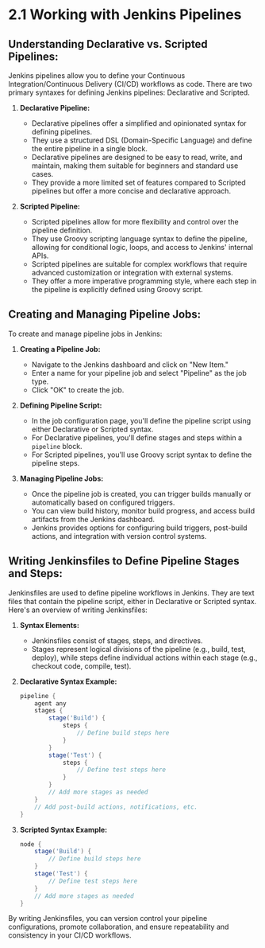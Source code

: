 # 2.1 Working with Jenkins Pipelines

## Understanding Declarative vs. Scripted Pipelines:

Jenkins pipelines allow you to define your Continuous Integration/Continuous Delivery (CI/CD) workflows as code. There are two primary syntaxes for defining Jenkins pipelines: Declarative and Scripted.

1.  **Declarative Pipeline:**

    - Declarative pipelines offer a simplified and opinionated syntax for defining pipelines.
    - They use a structured DSL (Domain-Specific Language) and define the entire pipeline in a single block.
    - Declarative pipelines are designed to be easy to read, write, and maintain, making them suitable for beginners and standard use cases.
    - They provide a more limited set of features compared to Scripted pipelines but offer a more concise and declarative approach.

2.  **Scripted Pipeline:**

    - Scripted pipelines allow for more flexibility and control over the pipeline definition.
    - They use Groovy scripting language syntax to define the pipeline, allowing for conditional logic, loops, and access to Jenkins' internal APIs.
    - Scripted pipelines are suitable for complex workflows that require advanced customization or integration with external systems.
    - They offer a more imperative programming style, where each step in the pipeline is explicitly defined using Groovy script.

## Creating and Managing Pipeline Jobs:

To create and manage pipeline jobs in Jenkins:

1.  **Creating a Pipeline Job:**

    - Navigate to the Jenkins dashboard and click on "New Item."
    - Enter a name for your pipeline job and select "Pipeline" as the job type.
    - Click "OK" to create the job.

2.  **Defining Pipeline Script:**

    - In the job configuration page, you'll define the pipeline script using either Declarative or Scripted syntax.
    - For Declarative pipelines, you'll define stages and steps within a `pipeline` block.
    - For Scripted pipelines, you'll use Groovy script syntax to define the pipeline steps.

3.  **Managing Pipeline Jobs:**

    - Once the pipeline job is created, you can trigger builds manually or automatically based on configured triggers.
    - You can view build history, monitor build progress, and access build artifacts from the Jenkins dashboard.
    - Jenkins provides options for configuring build triggers, post-build actions, and integration with version control systems.

## Writing Jenkinsfiles to Define Pipeline Stages and Steps:

Jenkinsfiles are used to define pipeline workflows in Jenkins. They are text files that contain the pipeline script, either in Declarative or Scripted syntax. Here's an overview of writing Jenkinsfiles:

1.  **Syntax Elements:**

    - Jenkinsfiles consist of stages, steps, and directives.
    - Stages represent logical divisions of the pipeline (e.g., build, test, deploy), while steps define individual actions within each stage (e.g., checkout code, compile, test).

2.  **Declarative Syntax Example:**

    ```groovy
    pipeline {
        agent any
        stages {
            stage('Build') {
                steps {
                    // Define build steps here
                }
            }
            stage('Test') {
                steps {
                    // Define test steps here
                }
            }
            // Add more stages as needed
        }
        // Add post-build actions, notifications, etc.
    }
    ```

3.  **Scripted Syntax Example:**

    ```groovy
    node {
        stage('Build') {
            // Define build steps here
        }
        stage('Test') {
            // Define test steps here
        }
        // Add more stages as needed
    }
    ```

By writing Jenkinsfiles, you can version control your pipeline configurations, promote collaboration, and ensure repeatability and consistency in your CI/CD workflows.
